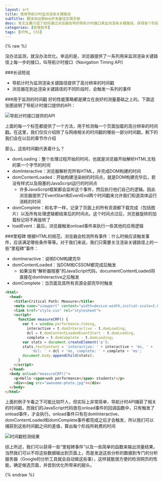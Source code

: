 ```yaml
---
layout: art
title: 使用导航计时监测渲染关键路径
subTitle: 翻译自谷歌Web开发最佳实践手册
desc: 本文主要介绍了如何通过浏览器自带的导航计时接口来监测渲染关键路径，获得各个阶段消耗的时间，翻译自<a href='https://developers.google.com/web/fundamentals/documentation/performance/critical-rendering-path/measure-crp' title='谷歌 Web 开发最佳实践手册'>Google Web Fundamentals</a>
categories: [前端技术]
tags: [HTML, CSS]
---
```


{% raw %}

没办法监测，就没办法优化。幸运的是，浏览器提供了一系列用来监测渲染关键路径上每一步的接口，叫导航计时接口（Navigation Timing API）

###长话短说
* 导航计时为监测渲染关键路径提供了高分辨率的时间戳
* 浏览器在到达渲染关键路径的不同阶段时，会触发一系列的事件

###用于监测的时间戳
好的性能策略都是建立在良好的测量基础之上的。下面这张图说明了导航计时接口提供的API：

![导航计时接口提供的API](http://skyinlayerblog.qiniudn.com/blog/img/2014-5-21/1.png)

上面的每一个标签都提供了一个方法，用于检测每一个页面加载的高分辨率的时间戳。在这里，我们仅仅介绍除了与网络相关的时间戳的哪些一部分时间戳，剩下的我们会在以后的章节作介绍

那么，这些时间戳代表着什么？
* domLoading：整个处理过程开始的时间，也就是浏览器开始解析HTML文档的第一个字节的时间
* domInteractive：浏览器解析完所有HTML，并完成DOM构建的时间
* domContentLoaded：开始构建渲染树的时间点，就是DOM构建完毕后，若没有样式以及阻塞的JavaScript运行的时间点
    * 许多JavaScript框架都会监听这个事件，然后执行他们自己的逻辑。因此浏览器提供了EventStart和EventEnd两个时间戳来允许我们知道具体运行消耗的时间
* domComplete：和名字一样，记录了页面上的所有资源都下载完成（包括图片）以及所有处理逻辑都结束后的时间点。这个时间点过后，浏览器旋转的加载标记将不再旋转了
* loadEvent：最后，浏览器触发onload事件来执行一些其他的应用逻辑

###里程碑
根据HTML的规范，浏览器会检测所有事件：什么时候应该触发事件，应该满足哪些条件等等。对于我们来说，我们只需要关注渲染关键路径上的一些“里程碑”事件：
* domIneractive：说明DOM构建完毕
* domContentLoaded：当DOM和CSSOM都完成后触发
    * 如果没有“解析器阻塞”的JavaScript代码，documentContentLoaded将直接在domInteractive之后触发
* domComplete：当页面及其所有资源全部完毕时触发

```html
<html>
  <head>
    <title>Critical Path: Measure</title>
    <meta name="viewport" content="width=device-width,initial-scale=1.0">
    <link href="style.css" rel="stylesheet">
    <script>
      function measureCRP() {
        var t = window.performance.timing,
          interactive = t.domInteractive - t.domLoading,
          dcl = t.domContentLoadedEventStart - t.domLoading,
          complete = t.domComplete - t.domLoading;
        var stats = document.createElement('p');
        stats.textContent = 'interactive: ' + interactive + 'ms, ' +
            'dcl: ' + dcl + 'ms, complete: ' + complete + 'ms';
        document.body.appendChild(stats);
      }
    </script>
  </head>
  <body onload="measureCRP()">
    <p>Hello <span>web performance</span> students!</p>
    <div><img src="awesome-photo.jpg"></div>
  </body>
</html>
```
上面的例子乍看之下可能比较吓人，但实际上非常简单，导航计时API捕获了相关的时间戳，而我们的JavaScript代码放在onload事件的回调函数中，只有触发了onload事件，才会执行。onload事件只有在domInteractive、domContentLoaded和domComplete事件都完成之后才会触发，所以我们可以捕获到这些时间戳之间的差值，算出每个阶段所耗费的时间

![时间戳检测结果](http://skyinlayerblog.qiniudn.com/blog/img/2014-5-21/2.png)

综上所述，我们可以获得一些“里程碑事件”以及一些简单的函数来输出测量结果。当然我们可以不将这些数据输出到页面上，而是发送这些分析的数据到专门的分析服务器（Google的分析工具就会自动做这些事），这样就能很方便的检测网页的性能，确定候选页面，并尝到优化所带来的甜头。


{% endraw %}